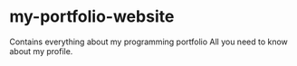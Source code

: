 # my-portfolio-website
Contains everything about my programming portfolio
All you need to know about my profile.
